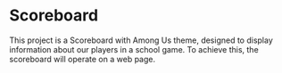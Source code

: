 # Scoreboard
This project is a Scoreboard with Among Us theme, designed to display information about our players in a school game. To achieve this, the scoreboard will operate on a web page.
